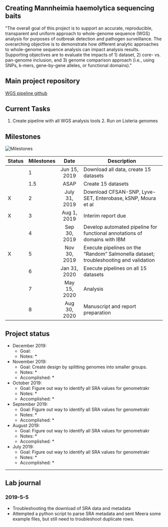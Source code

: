 Creating Mannheimia haemolytica sequencing baits
------------

"The overall goal of this project is to support an accurate, reproducible, transparent and uniform approach to whole-genome sequence (WGS) analysis for purposes of outbreak detection and pathogen surveillance. The overarching objective is to demonstrate how different analytic approaches to whole-genome sequence analysis can impact analysis results. Supporting objectives are to evaluate the impacts of 1) dataset, 2) core- vs. pan-genome inclusion, and 3) genome comparison approach (i.e., using SNPs, k-mers, gene-by-gene alleles, or functional domains)."


Main project repository
-----
[WGS pipeline github](https://github.com/TheNoyesLab/WGS_SNP_pipelines)


Current Tasks
-----

  1. Create pipeline with all WGS analysis tools
    2. Run on Listeria genomes
  
Milestones
-----
![Milestones](https://www.dropbox.com/s/f232qror8rr4utc/FMPRE_WGS_timeline.png?dl=0)

| Status | Milestones| Date  | Description  |
| -------| ------------- |:------------:| ------------|
| | 1      | Jun 15, 2019  | Download all data, create 15 datasets |
| | 1.5 | ASAP  | Create 15 datasets |
|X| 2      | July 31, 2019 | Download CFSAN-SNP, Lyve-SET, Enterobase, kSNP, Moura et al |
|X| 3      | Aug 1, 2019   | Interim report due |
| | 4      | Sep 30, 2019  | Develop automated pipeline for functional annotations of domains with IBM |
|X| 5      | Nov 30, 2019  | Execute pipelines on the “Random” Salmonella dataset; troubleshooting and validation  |
| | 6      | Jan 31, 2020  | Execute pipelines on all 15 datasets |
| | 7      | May 15, 2020  | Analysis |
| | 8      | Aug 30, 2020  | Manuscript and report preparation |
    
    
    
Project status
-----

- December 2019: 
  * Goal:
  * Notes:
    * 
- November 2019:
  * Goal: Create design by splitting genomes into smaller groups.
  * Notes:
    * 
  * Accomplished: 
    * 
- October 2019:
  * Goal: Figure out way to identify all SRA values for genometrakr
  * Notes:
    * 
  * Accomplished: 
    * 
- September 2019:
  * Goal: Figure out way to identify all SRA values for genometrakr
  * Notes:
    * 
  * Accomplished: 
    * 
- August 2019:
  * Goal: Figure out way to identify all SRA values for genometrakr
  * Notes:
    * 
  * Accomplished: 
    * 
- July 2019:
  * Goal: Figure out way to identify all SRA values for genometrakr
  * Notes:
    * 
  * Accomplished: 
    *    


***
Lab journal
---------------------------------------------------------------------------------------------------------------



### 2019-5-5

* Troubleshooting the download of SRA data and metadata
* Attempted a python script to parse SRA metadata and sent Meera some example files, but still need to troubleshoot duplicate rows.






